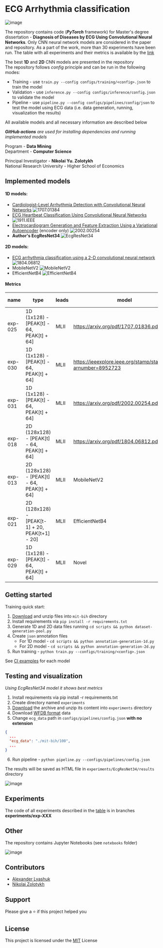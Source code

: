 # ECG Arrhythmia classification

![image](etc/pipeline-viz.png)

The repository contains code (***PyTorch*** framework) for Master's degree dissertation  - 
**Diagnosis of Diseases by ECG Using Convolutional Neural Networks**.
Only CNN neural network models are considered in the paper and repository. 
As a part of the work, more than 30 experiments have been run. 
The table with all experiments and their metrics is available by the [link](https://docs.google.com/spreadsheets/d/159OjSlXuItvngeQwBxC5NaQbU9PjaMN4mY--bX26m1o)

The best **1D** and **2D** CNN models are presented in the repository  
The repository follows *config* principle and can be run in the following modes:
- Training - use `train.py --config configs/training/<config>.json` to train the model
- Validation - use `inference.py --config configs/inference/config.json` to validate the model
- Pipeline - use `pipeline.py --config configs/pipelines/config/json` to test the model using ECG data (i.e. data generation, running, visualization the results)

All available models and all necessary information are described below

***GitHub actions** are used for installing dependencies and running implemented models*

Program - **Data Mining**  
Department - **Computer Science**

Principal Investigator - **Nikolai Yu. Zolotykh**  
National Research University - Higher School of Economics


## Implemented models

#### 1D models:

- [Cardiologist-Level Arrhythmia Detection with Convolutional Neural Networks](https://arxiv.org/abs/1707.01836) ![1707.01384](https://github.com/lxdv/ecg-classification/workflows/1707.01384/badge.svg)
- [ECG Heartbeat Classification Using Convolutional Neural Networks](https://ieeexplore.ieee.org/stamp/stamp.jsp?arnumber=8952723) ![1911.IEEE](https://github.com/lxdv/ecg-classification/workflows/1911.IEEE/badge.svg)
- [Electrocardiogram Generation and Feature Extraction Using a Variational Autoencoder](https://arxiv.org/pdf/2002.00254.pdf) (encoder only) ![2002.00254](https://github.com/lxdv/ecg-classification/workflows/2002.00254/badge.svg)
- **Author's EcgResNet34** ![EcgResNet34](https://github.com/lxdv/ecg-classification/workflows/EcgResNet34/badge.svg)

#### 2D models:

- [ECG arrhythmia classification using a 2-D convolutional neural network](https://arxiv.org/abs/1804.06812) ![1804.06812](https://github.com/lxdv/ecg-classification/workflows/1804.06812/badge.svg)
- MobileNetV2 ![MobileNetV2](https://github.com/lxdv/ecg-classification/workflows/MobileNetV2/badge.svg)
- EfficientNetB4 ![EfficientNetB4](https://github.com/lxdv/ecg-classification/workflows/EfficientNetB4/badge.svg)


#### Metrics

|  **name** | **type** | **leads** | **model** | **accuracy** | **val loss** | **epoch** | **batch** |
| --- | --- | --- | --- | --- | --- | --- | --- |
|  exp-025 | 1D (1x128) - [PEAK[t] - 64, PEAK[t] + 64] | MLII | https://arxiv.org/pdf/1707.01836.pdf | 0,9827 | 0,0726 | 19 | 128 |
|  exp-030 | 1D (1x128) - [PEAK[t] - 64, PEAK[t] + 64] | MLII | https://ieeexplore.ieee.org/stamp/stamp.jsp?arnumber=8952723 | 0,9864 | 1,5 | 509 | 128 |
|  exp-031 | 1D (1x128) - [PEAK[t] - 64, PEAK[t] + 64] | MLII | https://arxiv.org/pdf/2002.00254.pdf | 0,9886 | 0,15 | 645 | 128 |
|  exp-018 | 2D (128x128) - [PEAK[t] - 64, PEAK[t] + 64] | MLII | https://arxiv.org/pdf/1804.06812.pdf | 0,9920 | 0,1 | 76 | 64 |
|  exp-013 | 2D (128x128) - [PEAK[t] - 64, PEAK[t] + 64] | MLII | MobileNetV2 | 0,9934 | 0,088 | 251 | 128 |
|  exp-021 | 2D (128x128) - [PEAK[t-1] + 20, PEAK[t+1] - 20] | MLII | EfficientNetB4 | 0,9935 | 0,062 | 154 | 128 |
|  exp-029 | 1D (1x128) - [PEAK[t] - 64, PEAK[t] + 64] | MLII | Novel | **0,9938** | **0,0500** | 634 | 128 |

## Getting started

Training quick start:

1. [Download](https://storage.googleapis.com/mitdb-1.0.0.physionet.org/mit-bih-arrhythmia-database-1.0.0.zip) 
and unzip files into `mit-bih` directory
2. Install requirements via `pip install -r requirements.txt`
3. Generate 1D and 2D data files running `cd scripts && python dataset-generation-pool.py`
4. Create `json` annotation files
    - For 1D model - `cd scripts && python annotation-generation-1d.py`
    - For 2D model - `cd scripts && python annotation-generation-2d.py`
5. Run training - `python train.py --configs/training/<config>.json`
        
See [CI examples](https://github.com/lxdv/ecg-classification/actions) for each model


## Testing and visualization

*Using EcgResNet34 model it shows best metrics*

1. Install requirements via pip install -r requirements.txt
2. Create directory named `experiments`
3. [Download](https://drive.google.com/open?id=1AGqImGEXxdMqNu1Q_MtXGSzyHV4ge6el) the archive and unzip its content into `experiments` directory
4. Download [WFDB format](https://www.physionet.org/physiotools/wpg/wpg_35.htm) data
5. Change `ecg_data` path in `configs/pipelines/config.json` **with no extension**

```json
{
  ...
  "ecg_data": "./mit-bih/100",
  ...
}
```
6.  Run pipeline - `python pipeline.py --configs/pipelines/config.json`



The results will be saved as HTML file in `experiments/EcgResNet34/results` directory

![image](etc/pipeline-example.png)

## Experiments

The code of all experiments described in the [table](https://docs.google.com/spreadsheets/d/159OjSlXuItvngeQwBxC5NaQbU9PjaMN4mY--bX26m1o)
is in branches **experiments/exp-XXX**

## Other

The repository contains Jupyter Notebooks (see `notebooks` folder)

![image](etc/confusion-matrix.png)


## Contributors

* [Alexander Lyashuk](mailto:lyashuk.me@gmail.com)
* [Nikolai Zolotykh](mailto:nikolai.zolotykh@gmail.com)

## Support

Please give a ⭐️ if this project helped you


## License
This project is licensed under the [MIT](LICENCE) License